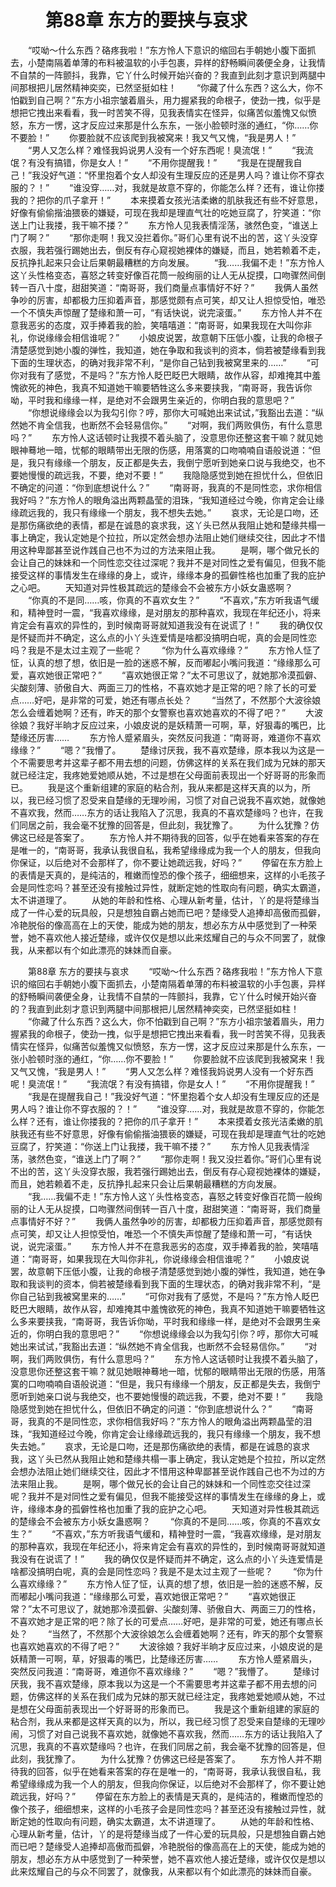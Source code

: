 # 　　第88章 东方的要挟与哀求
　　“哎呦～什么东西？硌疼我啦！”东方怜人下意识的缩回右手朝她小腹下面抓去，小楚南隔着单薄的布料被温软的小手包裹，异样的舒畅瞬间袭便全身，让我情不自禁的一阵颤抖，我靠，它丫什么时候开始兴奋的？我直到此刻才意识到两腿中间那根把儿居然精神奕奕，已然坚挺如柱！
　　“你藏了什么东西？这么大，你不怕戳到自己啊？”东方小祖宗皱着眉头，用力握紧我的命根子，使劲一拽，似乎是想把它拽出来看看，我一时苦笑不得，见我表情实在怪异，似痛苦似羞愧又似愤怒，东方一愣，这才反应过来那是什么东东，一张小脸顿时涨的通红，“你……你不要脸！”
　　你要脸就不应该爬到我被窝来！我又气又愧，“我是男人！”
　　“男人又怎么样？难怪我妈说男人没有一个好东西呢！臭流氓！”
　　“我流氓？有没有搞错，你是女人！”
　　“不用你提醒我！”
　　“我是在提醒我自己！”我没好气道：“怀里抱着个女人却没有生理反应的还是男人吗？谁让你不穿衣服的？！”
　　“谁没穿……对，我就是故意不穿的，你能怎么样？还有，谁让你搂我的？把你的爪子拿开！”
　　本来摸着女孩光洁柔嫩的肌肤我还有些不好意思，好像有偷偷揩油猥亵的嫌疑，可现在我却是理直气壮的吃她豆腐了，狞笑道：“你送上门让我搂，我干嘛不搂？”
　　东方怜人见我表情淫荡，骇然色变，“谁送上门了啊？”
　　“那你走啊！我又没拦着你。”哥们心里有说不出的苦，这丫头没穿衣服，我若强行踢她出去，倒反有存心窥视她裸体的嫌疑，而且，她若赖着不走，反抗挣扎起来只会让后果朝最糟糕的方向发展。
　　“我……我偏不走！”东方怜人这丫头性格变态，喜怒之转变好像百花筒一般绚丽的让人无从捉摸，口吻骤然间倒转一百八十度，甜甜笑道：“南哥哥，我们商量点事情好不好？”
　　我俩人虽然争吵的厉害，却都极力压抑着声音，那感觉颇有点可笑，却又让人担惊受怕，唯恐一个不慎失声惊醒了楚缘和萧一可，“有话快说，说完滚蛋。”
　　东方怜人并不在意我恶劣的态度，双手捧着我的脸，笑嘻嘻道：“南哥哥，如果我现在大叫你非礼，你说缘缘会相信谁呢？”
　　小娘皮说罢，故意朝下压低小腹，让我的命根子清楚感觉到她小腹的弹性，我知道，她在争取和我谈判的资本，倘若被楚缘看到我下面的生理状态，的确对我非常不利，“是你自己钻到我被窝里来的……”
　　“可你对我有了感觉，不是吗？”东方怜人眨巴眨巴大眼睛，故作从容，却难掩其中羞愧欲死的神色，我真不知道她干嘛要牺牲这么多来要挟我，“南哥哥，我告诉你呦，平时我和缘缘一样，是绝对不会跟男生亲近的，你明白我的意思吧？”
　　“你想说缘缘会以为我勾引你？哼，那你大可喊她出来试试，”我豁出去道：“纵然她不肯全信我，也断然不会轻易信你。”
　　“对啊，我们两败俱伤，有什么意思吗？”
　　东方怜人这话顿时让我摸不着头脑了，没意思你还整这套干嘛？就见她眼神蓦地一暗，忧郁的眼睛带出无限的伤感，用落寞的口吻喃喃自语般说道：“但是，我只有缘缘一个朋友，反正都是失去，我倒宁愿听到她亲口说与我绝交，也不要她慢慢的疏远我，不要，绝对不要！”
　　我隐隐感觉到她在担忧什么，但依旧不确定的问道：“你到底想说什么？”
　　“南哥哥，我真的不是同性恋，求你相信我好吗？”东方怜人的眼角溢出两颗晶莹的泪珠，“我知道经过今晚，你肯定会让缘缘疏远我的，我只有缘缘一个朋友，我不想失去她。”
　　哀求，无论是口吻，还是那伤痛欲绝的表情，都是在诚恳的哀求我，这丫头已然从我阻止她和楚缘共榻一事上确定，我认定她是个拉拉，所以定然会想办法阻止她们继续交往，因此才不惜用这种卑鄙甚至说作践自己也不为过的方法来阻止我。
　　是啊，哪个做兄长的会让自己的妹妹和一个同性恋交往过深呢？我并不是对同性之爱有偏见，但我不能接受这样的事情发生在缘缘的身上，或许，缘缘本身的孤僻性格也加重了我的庇护之心吧。
　　天知道对异性极其疏远的楚缘会不会被东方小妖女蛊惑啊？
　　“你真的不是同……咳，你真的不喜欢女生？”
　　“不喜欢，”东方听我语气缓和，精神登时一震，“我喜欢缘缘，是对朋友的那种喜欢，我现在年纪还小，将来肯定会有喜欢的异性的，到时候南哥哥就知道我没有在说谎了！”
　　我的确仅仅是怀疑而并不确定，这么点的小丫头连爱情是啥都没搞明白呢，真的会是同性恋吗？我是不是太过主观了一些呢？
　　“你为什么喜欢缘缘？”
　　东方怜人怔了怔，认真的想了想，依旧是一脸的迷惑不解，反而嘟起小嘴问我道：“缘缘那么可爱，喜欢她很正常吧？”
　　“喜欢她很正常？”太不可思议了，就她那冷漠孤僻、尖酸刻薄、骄傲自大、两面三刀的性格，不喜欢她才是正常的吧？除了长的可爱点……好吧，是非常的可爱，她还有哪点长处？
　　“当然了，不然那个大波徐娘怎么会缠着她啊？还有，昨天的那个女警察也喜欢她喜欢的不得了吧？”
　　大波徐娘？我好半晌才反应过来，小娘皮说的是妖精萧一可啊，草，好狠毒的嘴巴，比楚缘还厉害……
　　东方怜人蹙紧眉头，突然反问我道：“南哥哥，难道你不喜欢缘缘？”
　　“嗯？”我懵了。
　　楚缘讨厌我，我不喜欢楚缘，原本我以为这是一个不需要思考并这辈子都不用去想的问题，仿佛这样的关系在我们成为兄妹的那天就已经注定，我疼她爱她顺从她，不过是想在父母面前表现出一个好哥哥的形象而已。
　　我是这个重新组建的家庭的粘合剂，我从来都是这样天真的以为，所以，我已经习惯了忍受来自楚缘的无理吵闹，习惯了对自己说我不喜欢她，就像她不喜欢我，然而……东方的话让我陷入了沉思，我真的不喜欢楚缘吗？也许，在我们同居之前，我会毫不犹豫的回答是，但此刻，我犹豫了。
　　为什么犹豫？仿佛这已经是答案了。
　　东方怜人并不期待我的回答，似乎在她看来答案的存在是唯一的，“南哥哥，我承认我很自私，我希望缘缘成为我一个人的朋友，但我向你保证，以后绝对不会那样了，你不要让她疏远我，好吗？”
　　停留在东方脸上的表情是天真的，是纯洁的，稚嫩而惶恐的像个孩子，细细想来，这样的小毛孩子会是同性恋吗？甚至还没有接触过异性，就断定她的性取向有问题，确实太霸道，太不讲道理了。
　　从她的年龄和性格、心理从新考量，估计，丫的是将楚缘当成了一件心爱的玩具般，只是想独自霸占她而已吧？楚缘受人追捧却高傲而孤僻，冷艳脱俗的像高高在上的天使，能成为她的朋友，想必东方从中感觉到了一种荣誉，她不喜欢他人接近楚缘，或许仅仅是想以此来炫耀自己的与众不同罢了，就像我，从来都以有个如此漂亮的妹妹而自豪。

　　第88章 东方的要挟与哀求
　　“哎呦～什么东西？硌疼我啦！”东方怜人下意识的缩回右手朝她小腹下面抓去，小楚南隔着单薄的布料被温软的小手包裹，异样的舒畅瞬间袭便全身，让我情不自禁的一阵颤抖，我靠，它丫什么时候开始兴奋的？我直到此刻才意识到两腿中间那根把儿居然精神奕奕，已然坚挺如柱！
　　“你藏了什么东西？这么大，你不怕戳到自己啊？”东方小祖宗皱着眉头，用力握紧我的命根子，使劲一拽，似乎是想把它拽出来看看，我一时苦笑不得，见我表情实在怪异，似痛苦似羞愧又似愤怒，东方一愣，这才反应过来那是什么东东，一张小脸顿时涨的通红，“你……你不要脸！”
　　你要脸就不应该爬到我被窝来！我又气又愧，“我是男人！”
　　“男人又怎么样？难怪我妈说男人没有一个好东西呢！臭流氓！”
　　“我流氓？有没有搞错，你是女人！”
　　“不用你提醒我！”
　　“我是在提醒我自己！”我没好气道：“怀里抱着个女人却没有生理反应的还是男人吗？谁让你不穿衣服的？！”
　　“谁没穿……对，我就是故意不穿的，你能怎么样？还有，谁让你搂我的？把你的爪子拿开！”
　　本来摸着女孩光洁柔嫩的肌肤我还有些不好意思，好像有偷偷揩油猥亵的嫌疑，可现在我却是理直气壮的吃她豆腐了，狞笑道：“你送上门让我搂，我干嘛不搂？”
　　东方怜人见我表情淫荡，骇然色变，“谁送上门了啊？”
　　“那你走啊！我又没拦着你。”哥们心里有说不出的苦，这丫头没穿衣服，我若强行踢她出去，倒反有存心窥视她裸体的嫌疑，而且，她若赖着不走，反抗挣扎起来只会让后果朝最糟糕的方向发展。
　　“我……我偏不走！”东方怜人这丫头性格变态，喜怒之转变好像百花筒一般绚丽的让人无从捉摸，口吻骤然间倒转一百八十度，甜甜笑道：“南哥哥，我们商量点事情好不好？”
　　我俩人虽然争吵的厉害，却都极力压抑着声音，那感觉颇有点可笑，却又让人担惊受怕，唯恐一个不慎失声惊醒了楚缘和萧一可，“有话快说，说完滚蛋。”
　　东方怜人并不在意我恶劣的态度，双手捧着我的脸，笑嘻嘻道：“南哥哥，如果我现在大叫你非礼，你说缘缘会相信谁呢？”
　　小娘皮说罢，故意朝下压低小腹，让我的命根子清楚感觉到她小腹的弹性，我知道，她在争取和我谈判的资本，倘若被楚缘看到我下面的生理状态，的确对我非常不利，“是你自己钻到我被窝里来的……”
　　“可你对我有了感觉，不是吗？”东方怜人眨巴眨巴大眼睛，故作从容，却难掩其中羞愧欲死的神色，我真不知道她干嘛要牺牲这么多来要挟我，“南哥哥，我告诉你呦，平时我和缘缘一样，是绝对不会跟男生亲近的，你明白我的意思吧？”
　　“你想说缘缘会以为我勾引你？哼，那你大可喊她出来试试，”我豁出去道：“纵然她不肯全信我，也断然不会轻易信你。”
　　“对啊，我们两败俱伤，有什么意思吗？”
　　东方怜人这话顿时让我摸不着头脑了，没意思你还整这套干嘛？就见她眼神蓦地一暗，忧郁的眼睛带出无限的伤感，用落寞的口吻喃喃自语般说道：“但是，我只有缘缘一个朋友，反正都是失去，我倒宁愿听到她亲口说与我绝交，也不要她慢慢的疏远我，不要，绝对不要！”
　　我隐隐感觉到她在担忧什么，但依旧不确定的问道：“你到底想说什么？”
　　“南哥哥，我真的不是同性恋，求你相信我好吗？”东方怜人的眼角溢出两颗晶莹的泪珠，“我知道经过今晚，你肯定会让缘缘疏远我的，我只有缘缘一个朋友，我不想失去她。”
　　哀求，无论是口吻，还是那伤痛欲绝的表情，都是在诚恳的哀求我，这丫头已然从我阻止她和楚缘共榻一事上确定，我认定她是个拉拉，所以定然会想办法阻止她们继续交往，因此才不惜用这种卑鄙甚至说作践自己也不为过的方法来阻止我。
　　是啊，哪个做兄长的会让自己的妹妹和一个同性恋交往过深呢？我并不是对同性之爱有偏见，但我不能接受这样的事情发生在缘缘的身上，或许，缘缘本身的孤僻性格也加重了我的庇护之心吧。
　　天知道对异性极其疏远的楚缘会不会被东方小妖女蛊惑啊？
　　“你真的不是同……咳，你真的不喜欢女生？”
　　“不喜欢，”东方听我语气缓和，精神登时一震，“我喜欢缘缘，是对朋友的那种喜欢，我现在年纪还小，将来肯定会有喜欢的异性的，到时候南哥哥就知道我没有在说谎了！”
　　我的确仅仅是怀疑而并不确定，这么点的小丫头连爱情是啥都没搞明白呢，真的会是同性恋吗？我是不是太过主观了一些呢？
　　“你为什么喜欢缘缘？”
　　东方怜人怔了怔，认真的想了想，依旧是一脸的迷惑不解，反而嘟起小嘴问我道：“缘缘那么可爱，喜欢她很正常吧？”
　　“喜欢她很正常？”太不可思议了，就她那冷漠孤僻、尖酸刻薄、骄傲自大、两面三刀的性格，不喜欢她才是正常的吧？除了长的可爱点……好吧，是非常的可爱，她还有哪点长处？
　　“当然了，不然那个大波徐娘怎么会缠着她啊？还有，昨天的那个女警察也喜欢她喜欢的不得了吧？”
　　大波徐娘？我好半晌才反应过来，小娘皮说的是妖精萧一可啊，草，好狠毒的嘴巴，比楚缘还厉害……
　　东方怜人蹙紧眉头，突然反问我道：“南哥哥，难道你不喜欢缘缘？”
　　“嗯？”我懵了。
　　楚缘讨厌我，我不喜欢楚缘，原本我以为这是一个不需要思考并这辈子都不用去想的问题，仿佛这样的关系在我们成为兄妹的那天就已经注定，我疼她爱她顺从她，不过是想在父母面前表现出一个好哥哥的形象而已。
　　我是这个重新组建的家庭的粘合剂，我从来都是这样天真的以为，所以，我已经习惯了忍受来自楚缘的无理吵闹，习惯了对自己说我不喜欢她，就像她不喜欢我，然而……东方的话让我陷入了沉思，我真的不喜欢楚缘吗？也许，在我们同居之前，我会毫不犹豫的回答是，但此刻，我犹豫了。
　　为什么犹豫？仿佛这已经是答案了。
　　东方怜人并不期待我的回答，似乎在她看来答案的存在是唯一的，“南哥哥，我承认我很自私，我希望缘缘成为我一个人的朋友，但我向你保证，以后绝对不会那样了，你不要让她疏远我，好吗？”
　　停留在东方脸上的表情是天真的，是纯洁的，稚嫩而惶恐的像个孩子，细细想来，这样的小毛孩子会是同性恋吗？甚至还没有接触过异性，就断定她的性取向有问题，确实太霸道，太不讲道理了。
　　从她的年龄和性格、心理从新考量，估计，丫的是将楚缘当成了一件心爱的玩具般，只是想独自霸占她而已吧？楚缘受人追捧却高傲而孤僻，冷艳脱俗的像高高在上的天使，能成为她的朋友，想必东方从中感觉到了一种荣誉，她不喜欢他人接近楚缘，或许仅仅是想以此来炫耀自己的与众不同罢了，就像我，从来都以有个如此漂亮的妹妹而自豪。
